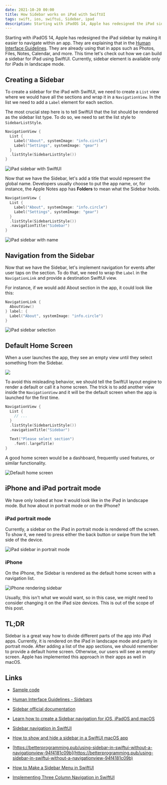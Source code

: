 ```yaml
---
date: 2021-10-20 00:00
title: How Sidebar works on iPad with SwiftUI
tags: swift, ios, swiftui, Sidebar, ipad
description: Starting with iPadOS 14, Apple has redesigned the iPad sidebar by making it easier to navigate within an app. They are explaining that in the [Human Interface Guidelines](https://developer.apple.com/design/human-interface-guidelines/ios/bars/sidebars/). They are already using that in apps such as Photos, Files, Notes, Calendar, and more. This time let's check out how we can build a sidebar for iPad using SwiftUI. Currently, sidebar element is available only for iPads in landscape mode.
---
```


Starting with iPadOS 14, Apple has redesigned the iPad sidebar by making it easier to navigate within an app. They are explaining that in the [Human Interface Guidelines](https://developer.apple.com/design/human-interface-guidelines/ios/bars/sidebars/). They are already using that in apps such as Photos, Files, Notes, Calendar, and more. This time let's check out how we can build a sidebar for iPad using SwiftUI. Currently, sidebar element is available only for iPads in landscape mode.

## Creating a Sidebar

To create a sidebar for the iPad with SwiftUI, we need to create a `List` view where we would have all the sections and wrap it in a `NavigationView`. In the list we need to add a `Label` element for each section.

The most crucial step here is to tell SwiftUI that the list should be rendered as the sidebar list type. To do so, we need to set the list style to `SidebarListStyle`.

```swift
NavigationView {
  List {
    Label("About", systemImage: "info.circle")
    Label("Settings", systemImage: "gear")
  }
  .listStyle(SidebarListStyle())
}
```

![iPad sidebar with SwiftUI](/assets/swiftui-sidebar/ipad-sidebar.png)

Now that we have the Sidebar, let's add a title that would represent the global name. Developers usually choose to put the app name, or, for instance, the Apple Notes app has **Folders** to mean what the Sidebar holds.

```swift
NavigationView {
  List {
    Label("About", systemImage: "info.circle")
    Label("Settings", systemImage: "gear")
  }
  .listStyle(SidebarListStyle())
  .navigationTitle("Sidebar")
}
```

![iPad sidebar with name](/assets/swiftui-sidebar/ipad-sidebar-name.png)

## Navigation from the Sidebar

Now that we have the Sidebar, let's implement navigation for events after user taps on the section. To do that, we need to wrap the `Label` in the `NavigationLink` and provide a destination SwiftUI view.

For instance, if we would add About section in the app, it could look like this:

```swift
NavigationLink {
  AboutView()
} label: {
  Label("About", systemImage: "info.circle")
}
```

![iPad sidebar selection](/assets/swiftui-sidebar/ipad-sidebar-navigation.png)

## Default Home Screen

When a user launches the app, they see an empty view until they select something from the Sidebar.

![](/assets/swiftui-sidebar/ipad-sidebar-empty-default-screen.png)

To avoid this misleading behavior, we should tell the SwiftUI layout engine to render a default or call it a home screen. The trick is to add another view inside the `NavigationView` and it will be the default screen when the app is launched for the first time.

```swift
NavigationView {
  List {
    // ...
  }
  .listStyle(SidebarListStyle())
  .navigationTitle("Sidebar")
  
  Text("Please select section")
    .font(.largeTitle)
}
```

A good home screen would be a dashboard, frequently used features, or similar functionality.

![Default home screen](/assets/swiftui-sidebar/default-home-screen.png)

## iPhone and iPad portrait mode

We have only looked at how it would look like in the iPad in landscape mode. But how about in portrait mode or on the iPhone?

### iPad portrait mode

Currently, a sidebar on the iPad in portrait mode is rendered off the screen. To show it, we need to press either the back button or swipe from the left side of the device.

![iPad sidebar in portrait mode](/assets/swiftui-sidebar/ipad-sidebar-portrait.gif)

### iPhone

On the iPhone, the Sidebar is rendered as the default home screen with a navigation list.

![iPhone rendering sidebar](/assets/swiftui-sidebar/iphone-sidebar.gif)

Usually, this isn't what we would want, so in this case, we might need to consider changing it on the iPad size devices. This is out of the scope of this post.

## TL;DR

Sidebar is a great way how to divide different parts of the app into iPad apps. Currently, it is rendered on the iPad in landscape mode and partly in portrait mode. After adding a list of the app sections, we should remember to provide a default home screen. Otherwise, our users will see an empty screen. Apple has implemented this approach in their apps as well in macOS.

## Links

* [Sample code](https://github.com/fassko/SwiftUISidebar)

* [Human Interface Guidelines - Sidebars](https://developer.apple.com/design/human-interface-guidelines/ios/bars/sidebars/)
* [Sidebar official documentation](https://developer.apple.com/documentation/swiftui/sidebarliststyle)
* [Learn how to create a Sidebar navigation for iOS, iPadOS and macOS](https://designcode.io/swiftui-handbook-sidebar)
* [Sidebar navigation in SwiftUI](https://swiftwithmajid.com/2020/07/21/sidebar-navigation-in-swiftui/)
* [How to show and hide a sidebar in a SwiftUI macOS app](https://sarunw.com/posts/how-to-toggle-sidebar-in-macos/)
* [https://betterprogramming.pub/using-sidebar-in-swiftui-without-a-navigationview-94f4181c09b](https://betterprogramming.pub/using-sidebar-in-swiftui-without-a-navigationview-94f4181c09b)
* [How to Make a Sidebar Menu in SwiftUI](https://dev.to/tprezioso/how-to-make-a-sidebar-menu-in-swiftui-ejl)
* [Implementing Three Column Navigation in SwiftUI](https://serialcoder.dev/text-tutorials/swiftui/implementing-three-column-navigation-in-swiftui/)
